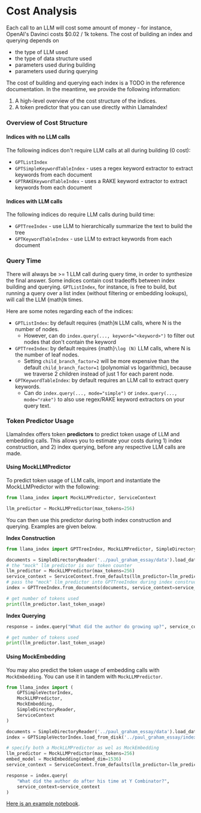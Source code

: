 # Cost Analysis

Each call to an LLM will cost some amount of money - for instance, OpenAI's Davinci costs $0.02 / 1k tokens. The cost of building an index and querying depends on 

- the type of LLM used
- the type of data structure used
- parameters used during building 
- parameters used during querying

The cost of building and querying each index is a TODO in the reference documentation. In the meantime, we provide the following information:

1. A high-level overview of the cost structure of the indices.
2. A token predictor that you can use directly within LlamaIndex!

### Overview of Cost Structure

#### Indices with no LLM calls
The following indices don't require LLM calls at all during building (0 cost):
- `GPTListIndex`
- `GPTSimpleKeywordTableIndex` - uses a regex keyword extractor to extract keywords from each document
- `GPTRAKEKeywordTableIndex` - uses a RAKE keyword extractor to extract keywords from each document

#### Indices with LLM calls
The following indices do require LLM calls during build time:
- `GPTTreeIndex` - use LLM to hierarchically summarize the text to build the tree
- `GPTKeywordTableIndex` - use LLM to extract keywords from each document


### Query Time

There will always be >= 1 LLM call during query time, in order to synthesize the final answer. 
Some indices contain cost tradeoffs between index building and querying. `GPTListIndex`, for instance,
is free to build, but running a query over a list index (without filtering or embedding lookups), will
call the LLM {math}`N` times.

Here are some notes regarding each of the indices:
- `GPTListIndex`: by default requires {math}`N` LLM calls, where N is the number of nodes.
    - However, can do `index.query(..., keyword="<keyword>")` to filter out nodes that don't contain the keyword
- `GPTTreeIndex`: by default requires {math}`\log (N)` LLM calls, where N is the number of leaf nodes. 
    - Setting `child_branch_factor=2` will be more expensive than the default `child_branch_factor=1` (polynomial vs logarithmic), because we traverse 2 children instead of just 1 for each parent node.
- `GPTKeywordTableIndex`: by default requires an LLM call to extract query keywords.
    - Can do `index.query(..., mode="simple")` or `index.query(..., mode="rake")` to also use regex/RAKE keyword extractors on your query text.


### Token Predictor Usage

LlamaIndex offers token **predictors** to predict token usage of LLM and embedding calls.
This allows you to estimate your costs during 1) index construction, and 2) index querying, before
any respective LLM calls are made.

#### Using MockLLMPredictor

To predict token usage of LLM calls, import and instantiate the MockLLMPredictor with the following:
```python
from llama_index import MockLLMPredictor, ServiceContext

llm_predictor = MockLLMPredictor(max_tokens=256)
```

You can then use this predictor during both index construction and querying. Examples are given below.

**Index Construction**
```python
from llama_index import GPTTreeIndex, MockLLMPredictor, SimpleDirectoryReader

documents = SimpleDirectoryReader('../paul_graham_essay/data').load_data()
# the "mock" llm predictor is our token counter
llm_predictor = MockLLMPredictor(max_tokens=256)
service_context = ServiceContext.from_defaults(llm_predictor=llm_predictor)
# pass the "mock" llm_predictor into GPTTreeIndex during index construction
index = GPTTreeIndex.from_documents(documents, service_context=service_context)

# get number of tokens used
print(llm_predictor.last_token_usage)
```

**Index Querying**

```python
response = index.query("What did the author do growing up?", service_context=service_context)

# get number of tokens used
print(llm_predictor.last_token_usage)
```

#### Using MockEmbedding

You may also predict the token usage of embedding calls with `MockEmbedding`. 
You can use it in tandem with `MockLLMPredictor`.

```python
from llama_index import (
    GPTSimpleVectorIndex, 
    MockLLMPredictor, 
    MockEmbedding, 
    SimpleDirectoryReader,
    ServiceContext
)

documents = SimpleDirectoryReader('../paul_graham_essay/data').load_data()
index = GPTSimpleVectorIndex.load_from_disk('../paul_graham_essay/index_simple_vec.json')

# specify both a MockLLMPredictor as wel as MockEmbedding
llm_predictor = MockLLMPredictor(max_tokens=256)
embed_model = MockEmbedding(embed_dim=1536)
service_context = ServiceContext.from_defaults(llm_predictor=llm_predictor, embed_model=embed_model)

response = index.query(
    "What did the author do after his time at Y Combinator?",
    service_context=service_context
)
```


[Here is an example notebook](https://github.com/jerryjliu/gpt_index/blob/main/examples/cost_analysis/TokenPredictor.ipynb).